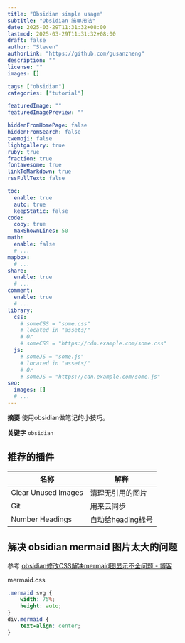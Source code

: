 ```yaml
---
title: "Obsidian simple usage"
subtitle: "Obsidian 简单用法"
date: 2025-03-29T11:31:32+08:00
lastmod: 2025-03-29T11:31:32+08:00
draft: false
author: "Steven"
authorLink: "https://github.com/gusanzheng"
description: ""
license: ""
images: []

tags: ["obsidian"]
categories: ["tutorial"]

featuredImage: ""
featuredImagePreview: ""

hiddenFromHomePage: false
hiddenFromSearch: false
twemoji: false
lightgallery: true
ruby: true
fraction: true
fontawesome: true
linkToMarkdown: true
rssFullText: false

toc:
  enable: true
  auto: true
  keepStatic: false
code:
  copy: true
  maxShownLines: 50
math:
  enable: false
  # ...
mapbox:
  # ...
share:
  enable: true
  # ...
comment:
  enable: true
  # ...
library:
  css:
    # someCSS = "some.css"
    # located in "assets/"
    # Or
    # someCSS = "https://cdn.example.com/some.css"
  js:
    # someJS = "some.js"
    # located in "assets/"
    # Or
    # someJS = "https://cdn.example.com/some.js"
seo:
  images: []
  # ...
---
```

**摘要**
使用obsidian做笔记的小技巧。

**关键字**
`obsidian`

<!--more-->

## 推荐的插件

| 名称                | 解释              |
| ------------------- | ----------------- |
| Clear Unused Images | 清理无引用的图片  |
| Git                 | 用来云同步        |
| Number Headings     | 自动给heading标号 |


## 解决 obsidian mermaid 图片太大的问题

参考 [obsidian修改CSS解决mermaid图显示不全问题 - 博客](https://www.cnblogs.com/liqinglucky/p/17955750/obsidian-css)

mermaid.css
```css
.mermaid svg {
    width: 75%;
    height: auto;
}
div.mermaid {
    text-align: center;
}
```